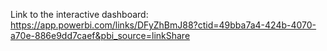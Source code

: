 Link to the interactive dashboard: https://app.powerbi.com/links/DFyZhBmJ88?ctid=49bba7a4-424b-4070-a70e-886e9dd7caef&pbi_source=linkShare 
